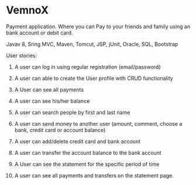 # VemnoX
Payment application. Where you can Pay to your friends and family using an bank account or debit card.

Javav 8, Sring MVC, Maven, Tomcut, JSP, jUnit, Oracle, SQL, Bootstrap


User stories:

1. A user can log in using regular registration (email/password)

2. A user can able to create the User profile with CRUD functionality

3. A User can see all payments

4. A user can see his/her balance

5. A user can search people by first and last name

6. A user can send money to another user (amount, comment, choose a bank, credit card or account balance)

7. A user can add/delete credit card and bank account

8. A user can transfer the account balance to the bank account

9. A User can see the statement for the specific period of time

10. A user can see all payments and transfers on the statement page.

